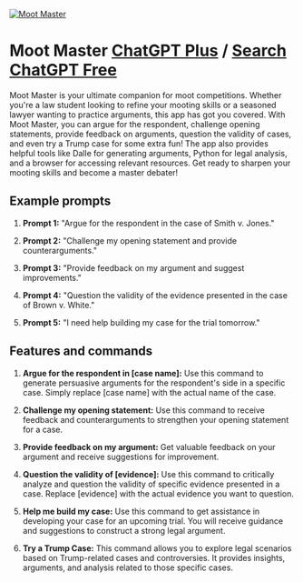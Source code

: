 
[![Moot Master](https://files.oaiusercontent.com/file-Vb6aLXx2xgBsOh27fziWiYT8?se=2123-10-16T21%3A39%3A13Z&sp=r&sv=2021-08-06&sr=b&rscc=max-age%3D31536000%2C%20immutable&rscd=attachment%3B%20filename%3Ddc51eed8-64c2-4210-a1bc-2fbd378ceb54.png&sig=0ki09w3T0X9Hy0qN4DnT8ibxlkMDjEKcg2uiokT0yDo%3D)](https://chat.openai.com/g/g-soRoLeMuH-moot-master)

# Moot Master [ChatGPT Plus](https://chat.openai.com/g/g-soRoLeMuH-moot-master) / [Search ChatGPT Free](https://gptcall.net/index.html#/?search=Moot%20Master)

Moot Master is your ultimate companion for moot competitions. Whether you're a law student looking to refine your mooting skills or a seasoned lawyer wanting to practice arguments, this app has got you covered. With Moot Master, you can argue for the respondent, challenge opening statements, provide feedback on arguments, question the validity of cases, and even try a Trump case for some extra fun! The app also provides helpful tools like Dalle for generating arguments, Python for legal analysis, and a browser for accessing relevant resources. Get ready to sharpen your mooting skills and become a master debater!

## Example prompts

1. **Prompt 1:** "Argue for the respondent in the case of Smith v. Jones."

2. **Prompt 2:** "Challenge my opening statement and provide counterarguments."

3. **Prompt 3:** "Provide feedback on my argument and suggest improvements."

4. **Prompt 4:** "Question the validity of the evidence presented in the case of Brown v. White."

5. **Prompt 5:** "I need help building my case for the trial tomorrow."

## Features and commands

1. **Argue for the respondent in [case name]:** Use this command to generate persuasive arguments for the respondent's side in a specific case. Simply replace [case name] with the actual name of the case.

2. **Challenge my opening statement:** Use this command to receive feedback and counterarguments to strengthen your opening statement for a case.

3. **Provide feedback on my argument:** Get valuable feedback on your argument and receive suggestions for improvement.

4. **Question the validity of [evidence]:** Use this command to critically analyze and question the validity of specific evidence presented in a case. Replace [evidence] with the actual evidence you want to question.

5. **Help me build my case:** Use this command to get assistance in developing your case for an upcoming trial. You will receive guidance and suggestions to construct a strong legal argument.

6. **Try a Trump Case:** This command allows you to explore legal scenarios based on Trump-related cases and controversies. It provides insights, arguments, and analysis related to those specific cases.


